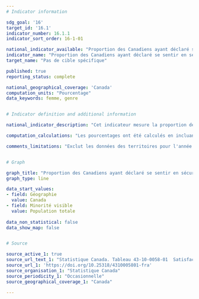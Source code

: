 ```yaml
---
# Indicator information

sdg_goal: '16'
target_id: '16.1'
indicator_number: 16.1.1
indicator_sort_order: 16-1-01

national_indicator_available: "Proportion des Canadiens ayant déclaré se sentir en sécurité lorsqu’ils marchent seuls dans leur voisinage quand il fait noir"
indicator_name: "Proportion des Canadiens ayant déclaré se sentir en sécurité lorsqu’ils marchent seuls dans leur voisinage quand il fait noir"
target_name: "Pas de cible spécifique"

published: true
reporting_status: complete

national_geographical_coverage: 'Canada'
computation_units: "Pourcentage"
data_keywords: femme, genre


# Indicator definition and additional information

national_indicator_description: "Cet indicateur mesure la proportion des Canadiens ayant déclaré se sentir en sécurité lorsqu’ils marchent seuls dans leur voisinage quand il fait noir."

computation_calculations: "Les pourcentages ont été calculés en incluant les catégories de non-réponse (« Refus », « Ne sait pas » et « Sans objet ») au dénominateur."

comments_limitations: "Exclut les données des territoires pour l'année de référence 2021. Hommes+ comprend les hommes ainsi que certaines personnes non binaires. Femmes+ comprend les femmes ainsi que certaines personnes non binaires. L'Enquête canadienne sur le logement (ECL) de 2021 a demandé à une personne (la « personne de référence ») de chaque ménage échantillonné de remplir le questionnaire. La personne de référence est le membre du ménage responsable des décisions relatives au logement. Par conséquent, les résultats présentés dans ce tableau représentent la perspective de la personne de référence, et non celle de tous les membres du ménage."


# Graph

graph_title: "Proportion des Canadiens ayant déclaré se sentir en sécurité lorsqu’ils marchent seuls dans leur voisinage quand il fait noir"
graph_type: line

data_start_values:
- field: Géographie
  value: Canada
- field: Minorité visible
  value: Population totale
  
data_non_statistical: false
data_show_map: false


# Source

source_active_1: true
source_url_text_1: "Statistique Canada. Tableau 43-10-0058-01  Satisfaction à l’égard du sentiment d’appartenance à la communauté et du quartier, sentiment de sécurité et difficultés économiques, selon la minorité visible et certaines caractéristiques"
source_url_1: 'https://doi.org/10.25318/4310005801-fra'
source_organisation_1: "Statistique Canada"
source_periodicity_1: "Occasionnelle"
source_geographical_coverage_1: "Canada"

---
```

